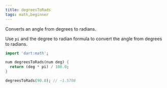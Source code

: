 ```yaml
---
title: degreesToRads
tags: math,beginner
---
```


Converts an angle from degrees to radians.

Use `pi` and the degree to radian formula to convert the angle from degrees to radians.

```dart
import 'dart:math';

num degreesToRads(num deg) {
  return (deg * pi) / 180.0;
}
```

```dart
degreesToRads(90.0); // ~1.5708
```
